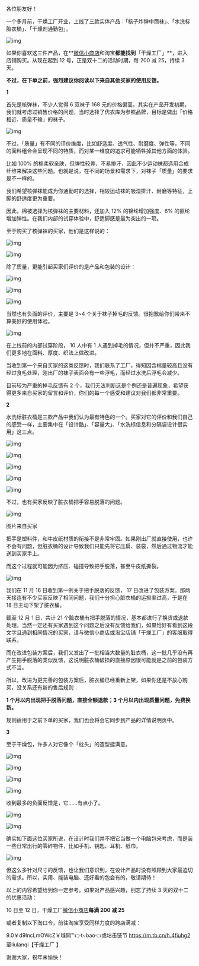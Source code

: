 各位朋友好！



一个多月前，干燥工厂开业，上线了三款实体产品：「核子炸弹中筒袜」、「水洗标脏衣桶」、「干燥剂通勤包」。



![img](https://mmbiz.qpic.cn/mmbiz_png/SlOqFKqEO4H7Kf4oQYQdhIpPxPqdIUKoriauoKcfg5bdYxmaQXgDBn516pWEbat2X5GarkRHCNrKXiax5UrqlT8Q/640?wx_fmt=png)



如果你喜欢这三件产品，在**[微信小商店](https://wemp.app/posts/56c62275-f854-48cc-80cd-78fa1664f0ef)和淘宝**都能找到**「干燥工厂」**，进入店铺购买。从现在起到 12 号，正是双十二的活动时期，每 200 减 25，持续 3 天。



**不过，在下单之前，强烈建议你阅读以下来自其他买家的使用反馈。**



 **1** 



首先是核弹袜，不少人觉得 6 双袜子 168 元的价格偏高。其实在产品开发初期，我们就考虑过销售价格的问题，当时选择了优衣库为参照品牌，目标是做出「价格相近、质量不输」的袜子。



![img](https://mmbiz.qpic.cn/mmbiz_jpg/SlOqFKqEO4H7Kf4oQYQdhIpPxPqdIUKoHaCVKrFQuc7QaTBzaZt0AXGdfMiciaNb6dGiaPhHnel4tyhKzwNESVXJQ/640?wx_fmt=jpeg)



不过，「质量」有不同的评价维度，比如舒适度、透气性、耐磨度、弹性等，不同的面料组合会呈现不同的特质，而对某一维度的追求可能牺牲掉其他方面的体验。



比如 100% 的棉柔软亲肤，但弹性较差、不易排汗，因此不少运动袜都选用合成纤维来解决这些问题。也就是说，在不同的场景和需求下，对袜子「质量」的要求是不一样的。



我们希望核弹袜能成为你通勤时的选择，相较运动袜的吸湿排汗、耐磨等特征，上脚的舒适度更为重要。



因此，棉被选择为核弹袜的主要材料，还加入 12% 的锦纶增加强度、6% 的氨纶增加弹性。在我们内部的试穿体验中，舒适脚感是最为突出的一项。



至于购买了核弹袜的买家，他们是这样说的：



![img](https://mmbiz.qpic.cn/mmbiz_png/SlOqFKqEO4H7Kf4oQYQdhIpPxPqdIUKoHsDr9U9bibiaHE7dUel5icxtp1A6lZDzQo4Y9qp4lBzOo8bNAHbMSa66g/640?wx_fmt=png)

![img](https://mmbiz.qpic.cn/mmbiz_jpg/SlOqFKqEO4H7Kf4oQYQdhIpPxPqdIUKo6Gsic88e9CIm3a61ofRLtgoWKFicxWXbAk5kX2eRnrSXyrCPq0sv7FTg/640?wx_fmt=jpeg)



除了质量，更能引起买家们评价的是产品和包装的设计：



![img](https://mmbiz.qpic.cn/mmbiz_png/SlOqFKqEO4H7Kf4oQYQdhIpPxPqdIUKoCia2wTnCzibrgnW8b9nUNEzFbmTn10iamRuMN002vFWMeJicQuIRs4UErg/640?wx_fmt=png)

![img](https://mmbiz.qpic.cn/mmbiz_png/SlOqFKqEO4H7Kf4oQYQdhIpPxPqdIUKoniaLYrxoKfNOI7X6B6XPAIeFib3RXhpyoTadIUhgS1GibNRrSesHDEh4A/640?wx_fmt=png)

![img](https://mmbiz.qpic.cn/mmbiz_png/SlOqFKqEO4H7Kf4oQYQdhIpPxPqdIUKo3hwiaQCl5x7ZqFGtXCPlu6Xlibq0SkQptVfibLcGN1NPmRWqocJB8upyw/640?wx_fmt=png)



当然也有负面的评价，主要是 3~4 个关于袜子掉毛的反馈。很抱歉给你们带来不算美好的使用体验。



![img](https://mmbiz.qpic.cn/mmbiz_png/SlOqFKqEO4H7Kf4oQYQdhIpPxPqdIUKoq5ia0AUFnySQibnUKk7gp3EXq1xtvxRIAsLCsOsMLib2bEhpPMTCib4jjg/640?wx_fmt=png)



在上线前的内部试穿阶段， 10 人中有 1 人遇到掉毛的情况，但并不严重，因此我们更多地在面料、厚度、织法上做改进。



当收到第一个来自买家的这类反馈时，我们联系了工厂，得知因含棉量较高且没有经过食毛处理，刚出厂的袜子表面会有一些浮毛，而经过水洗后浮毛会减少。



目前较为严重的掉毛反馈有 2 个，我们无法判断这是个例还是普遍现象，希望获得更多来自买家的留言和评价，你们的每一个感受和建议对我们都非常重要。



 **2** 



水洗标脏衣桶是三款产品中我们认为最有特色的一个。买家对它的评价和我们自己的感受一样，主要集中在「设计酷」、「容量大」、「水洗标信息和分隔袋设计很实用」这三点。



![img](https://mmbiz.qpic.cn/mmbiz_png/SlOqFKqEO4H7Kf4oQYQdhIpPxPqdIUKoxeaPWH0Z1GfngsUCWSbFMN5Cx4DV6fzuibvKCR7KxBlGYfINmQy6icibg/640?wx_fmt=png)



![img](https://mmbiz.qpic.cn/mmbiz_png/SlOqFKqEO4H7Kf4oQYQdhIpPxPqdIUKooxUfLeY8jrtYqItEJoWE6r0SPaiaBBz79G1aBMnUp6LTS1giceB4fibKw/640?wx_fmt=png)

![img](https://mmbiz.qpic.cn/mmbiz_png/SlOqFKqEO4H7Kf4oQYQdhIpPxPqdIUKoViaJyTM8QibAFv8tUIDXuKA8aMNicWZb2xOVvGicoNEs33jxZI5oRiaNI7Q/640?wx_fmt=png)

![img](https://mmbiz.qpic.cn/mmbiz_png/SlOqFKqEO4H7Kf4oQYQdhIpPxPqdIUKoDIs6VfgwrvPuyQXibhPSsgB2iaxoqo1qQmSuo5iaXu5pbQIKaKXJkQFQA/640?wx_fmt=png)

![img](https://mmbiz.qpic.cn/mmbiz_png/SlOqFKqEO4H7Kf4oQYQdhIpPxPqdIUKoJmsUicORW8f0PT76eWf4cDgS57Z2LJP55yktrYaXFsWHr51JsiaSqXmg/640?wx_fmt=png)



不过，也有买家反映了脏衣桶把手容易脱落的问题。



![img](https://mmbiz.qpic.cn/mmbiz_jpg/SlOqFKqEO4H7Kf4oQYQdhIpPxPqdIUKoxxRBoRwDMUGATV94VWIE9kIgYpTfpRybw6hAc89IBAWLNWey19w1Hw/640?wx_fmt=jpeg)

图片来自买家



把手是塑料件，和牛皮纸材质的衔接不是非常牢固。如果刚出厂就直接使用，也许不会有问题，但脏衣桶的设计导致我们只能先将它压扁、装袋，然后通过物流才能送到买家手上。



而这个过程就可能因为挤压、碰撞导致把手脱落，甚至牛皮纸撕裂。



![img](https://mmbiz.qpic.cn/mmbiz_gif/SlOqFKqEO4H7Kf4oQYQdhIpPxPqdIUKowPwQ3M85GbPfzSm2NNlmhVXEbu5rAPCPGpxCzVem8gY9KHcU9dBm2g/640?wx_fmt=gif)



我们在 11 月 16 日收到第一例关于把手脱落的反馈， 17 日改进了包装方案。那两天接连有不少买家反映了相同问题，我们十分担心脏衣桶的运损率过高，于是在 18 日主动下架了脏衣桶。



截至 12 月 1 日，共计 21 个脏衣桶有把手脱落的情况，基本都进行了换货或退款处理。当然一定还有买家遇到这个问题之后没有反馈给我们，如果恰好有看到这段文字且遇到相同情况的买家，请与微信小商店或淘宝店铺「干燥工厂」的客服取得联系。



而在改进包装方案后，我们又发出了一批相当大数量的脏衣桶，这一批几乎没有再产生把手脱落的类似反馈，这说明脏衣桶破损的直接原因很可能就是之前的包装方式不当。



所以，改进为更完善的包装方案后，脏衣桶已经重新上架，如果你还是不放心购买，没关系还有新的售后规则：



**1 个月以内出现把手脱落问题，直接全额退款；3 个月以内出现质量问题，免费换新。**



规则适用于之前下单的买家，我们也会将会它同步到产品的详情说明页中。



 **3** 



至于干燥包，许多人对它像个「枕头」的造型挺满意。



![img](https://mmbiz.qpic.cn/mmbiz_jpg/SlOqFKqEO4H7Kf4oQYQdhIpPxPqdIUKoj9pXnmM6rY4n6DVWjXZ8H4qbWJcTrKE6jy5jTAWxicytRlX1q96TibFQ/640?wx_fmt=jpeg)

![img](https://mmbiz.qpic.cn/mmbiz_jpg/SlOqFKqEO4H7Kf4oQYQdhIpPxPqdIUKoUWLW7zzpIoQvwwqr1OYDPnrRzBkVnDBdCkAMWFr7B5LZa8tcQgtdbQ/640?wx_fmt=jpeg)

![img](https://mmbiz.qpic.cn/mmbiz_jpg/SlOqFKqEO4H7Kf4oQYQdhIpPxPqdIUKowU4xve5KGqSS1U3LH9hN6wQU93urxXibxuHrcnLQ3FApiaKNheHgtPsQ/640?wx_fmt=jpeg)

![img](https://mmbiz.qpic.cn/mmbiz_jpg/SlOqFKqEO4H7Kf4oQYQdhIpPxPqdIUKoic5ib3eicfZzVU6yXESrRbgI43FkcMHIpHFIHD6XCqyT334cnKxlgAZSA/640?wx_fmt=jpeg)



收到最多的负面反馈是，它……有点小了。



![img](https://mmbiz.qpic.cn/mmbiz_jpg/SlOqFKqEO4H7Kf4oQYQdhIpPxPqdIUKo0I4MyjSxyiaiaIQdoSGAUia1hmh1sLqf9XbOs5zS84jXiajdluf3GA018Q/640?wx_fmt=jpeg)

![img](https://mmbiz.qpic.cn/mmbiz_png/SlOqFKqEO4H7Kf4oQYQdhIpPxPqdIUKorAuayTlBfNjhnWxIgXUr9KiaQHLe5m78fsHt0WicvtP6IKMwpIpsnLew/640?wx_fmt=png)



确实如下面这位买家所说，在设计时我们并不把它当做一个电脑包来考虑，而是装一些日常出行的零碎物件，比如手机、钥匙、耳机、纸巾。



![img](https://mmbiz.qpic.cn/mmbiz_png/SlOqFKqEO4H7Kf4oQYQdhIpPxPqdIUKodicIYnyJOxwMdq4SXlicnBIRgEn96pYpAgic0dUfa2aticHbtXvJpx2Zkg/640?wx_fmt=png)



但这么多针对尺寸的反馈，也让我们意识到，在设计产品时没有照顾到大家最迫切的需求。所以，实用、能装电脑、还好看的包会有的，敬请期待！



以上的内容希望给到你一定参考。如果对产品感兴趣，别忘了持续 3 天的双十二的优惠活动：



10 日至 12 日，干燥工厂[微信小商店](https://wemp.app/posts/56c62275-f854-48cc-80cd-78fa1664f0ef)**每满 200 减 25**



或者复制以下淘口令，前往淘宝享受同样力度的跨店满减：



9.0￥d9IncLmOWcZ￥噠閞℡👉t~bao👈或坫击链节 https://m.tb.cn/h.4fiuhg2 至liulanqi【干燥工厂   】



谢谢大家，祝年末愉快！

